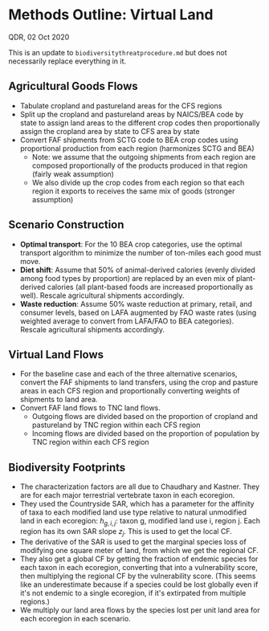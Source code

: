 # Methods Outline: Virtual Land

QDR, 02 Oct 2020

This is an update to `biodiversitythreatprocedure.md` but does not necessarily replace everything in it.

## Agricultural Goods Flows

- Tabulate cropland and pastureland areas for the CFS regions
- Split up the cropland and pastureland areas by NAICS/BEA code by state to assign land areas to the different crop codes then proportionally assign the cropland area by state to CFS area by state
- Convert FAF shipments from SCTG code to BEA crop codes using proportional production from each region (harmonizes SCTG and BEA)
  + Note: we assume that the outgoing shipments from each region are composed proportionally of the products produced in that region (fairly weak assumption)
  + We also divide up the crop codes from each region so that each region it exports to receives the same mix of goods (stronger assumption)
  
## Scenario Construction

- **Optimal transport**: For the 10 BEA crop categories, use the optimal transport algorithm to minimize the number of ton-miles each good must move.
- **Diet shift**: Assume that 50% of animal-derived calories (evenly divided among food types by proportion) are replaced by an even mix of plant-derived calories (all plant-based foods are increased proportionally as well). Rescale agricultural shipments accordingly.
- **Waste reduction**: Assume 50% waste reduction at primary, retail, and consumer levels, based on LAFA augmented by FAO waste rates (using weighted average to convert from LAFA/FAO to BEA categories). Rescale agricultural shipments accordingly.

## Virtual Land Flows

- For the baseline case and each of the three alternative scenarios, convert the FAF shipments to land transfers, using the crop and pasture areas in each CFS region and proportionally converting weights of shipments to land area.
- Convert FAF land flows to TNC land flows.
  + Outgoing flows are divided based on the proportion of cropland and pastureland by TNC region within each CFS region
  + Incoming flows are divided based on the proportion of population by TNC region within each CFS region

## Biodiversity Footprints

- The characterization factors are all due to Chaudhary and Kastner. They are for each major terrestrial vertebrate taxon in each ecoregion.
- They used the Countryside SAR, which has a parameter for the affinity of taxa to each modified land use type relative to natural unmodified land in each ecoregion: $h_{g,i,j}$: taxon g, modified land use i, region j. Each region has its own SAR slope $z_{j}$. This is used to get the local CF.
- The derivative of the SAR is used to get the marginal species loss of modifying one square meter of land, from which we get the regional CF.
- They also get a global CF by getting the fraction of endemic species for each taxon in each ecoregion, converting that into a vulnerability score, then multiplying the regional CF by the vulnerability score. (This seems like an underestimate because if a species could be lost globally even if it's not endemic to a single ecoregion, if it's extirpated from multiple regions.)
- We multiply our land area flows by the species lost per unit land area for each ecoregion in each scenario.